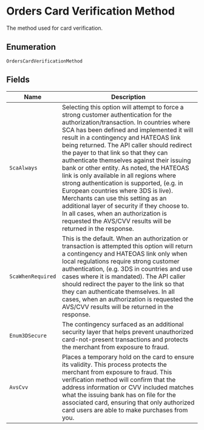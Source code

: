 
# Orders Card Verification Method

The method used for card verification.

## Enumeration

`OrdersCardVerificationMethod`

## Fields

| Name | Description |
|  --- | --- |
| `ScaAlways` | Selecting this option will attempt to force a strong customer authentication for the authorization/transaction. In countries where SCA has been defined and implemented it will result in a contingency and HATEOAS link being returned.  The API caller should redirect the payer to that link so that they can authenticate themselves against their issuing bank or other entity. As noted, the HATEOAS link is only available in all regions where strong authentication is supported, (e.g. in European countries where 3DS is live). Merchants can use this setting as an additional layer of security if they choose to. In all cases, when an authorization is requested the AVS/CVV results will be returned in the response. |
| `ScaWhenRequired` | This is the default. When an authorization or transaction is attempted this option will return a contingency and HATEOAS link only when local regulations require strong customer authentication, (e.g. 3DS in countries and use cases where it is mandated). The API caller should redirect the payer to the link so that they can authenticate themselves. In all cases, when an authorization is requested the AVS/CVV results will be returned in the response. |
| `Enum3DSecure` | The contingency surfaced as an additional security layer that helps prevent unauthorized card-not-present transactions and protects the merchant from exposure to fraud. |
| `AvsCvv` | Places a temporary hold on the card to ensure its validity. This process protects the merchant from exposure to fraud. This verification method will confirm that the address information or CVV included matches what the issuing bank has on file for the associated card, ensuring that only authorized card users are able to make purchases from you. |

